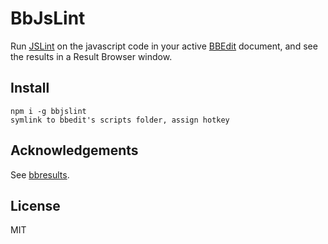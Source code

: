 BbJsLint
========

Run [JSLint](http://jslint.com/) on the javascript code in your active [BBEdit](http://barebones.com/products/bbedit/) document, and see the results in a Result Browser window.

Install
-------
    npm i -g bbjslint
    symlink to bbedit's scripts folder, assign hotkey

Acknowledgements
----------------
See [bbresults](/isao/bbresults).

License
-------
MIT
